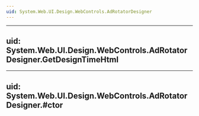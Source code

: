 ```yaml
---
uid: System.Web.UI.Design.WebControls.AdRotatorDesigner
---
```


---
uid: System.Web.UI.Design.WebControls.AdRotatorDesigner.GetDesignTimeHtml
---

---
uid: System.Web.UI.Design.WebControls.AdRotatorDesigner.#ctor
---
